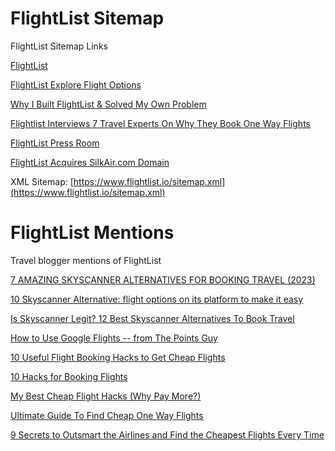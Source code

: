 # FlightList Sitemap
FlightList Sitemap Links

[FlightList](https://www.flightlist.io)

[FlightList Explore Flight Options](https://www.flightlist.io/flights/)

[Why I Built FlightList & Solved My Own Problem](https://www.flightlist.io/why-i-built-flightlist-solved-my-own-problem.php)

[Flightlist Interviews 7 Travel Experts On Why They Book One Way Flights](https://www.flightlist.io/flightlist-interviews-7-travel-experts-on-why-they-book-one-way-flights.php)

[FlightList Press Room](https://www.flightlist.io/press.php)

[FlightList Acquires SilkAir.com Domain](https://www.flightlist.io/silkair.php)

XML Sitemap: [https://www.flightlist.io/sitemap.xml](https://www.flightlist.io/sitemap.xml)

# FlightList Mentions
Travel blogger mentions of FlightList

[7 AMAZING SKYSCANNER ALTERNATIVES FOR BOOKING TRAVEL (2023)](https://roamingsonaa.com/skyscanner-alternatives/)

[10 Skyscanner Alternative: flight options on its platform to make it easy](https://www.aviationnepal.com/10-skyscanner-alternative-flight-options-on-its-platform-to-make-it-easy/)

[Is Skyscanner Legit? 12 Best Skyscanner Alternatives To Book Travel](https://fierytrippers.com/best-skyscanner-alternatives-to-book-travel/)

[How to Use Google Flights -- from The Points Guy](https://community.ricksteves.com/travel-forum/transportation/how-to-use-google-flights-from-the-points-guy)

[10 Useful Flight Booking Hacks to Get Cheap Flights](https://jackroaming.com/10-useful-flight-booking-hacks-to-get-cheap-flights/)

[10 Hacks for Booking Flights](https://worldofwanderlust.com/10-hacks-booking-flights/)

[My Best Cheap Flight Hacks (Why Pay More?)](https://www.workremotelyliveremotely.com/post/best-cheap-flight-hacks)

[Ultimate Guide To Find Cheap One Way Flights](https://travelwithbender.com/travel-thoughts/travel-tips/cheap-one-way-flights)

[9 Secrets to Outsmart the Airlines and Find the Cheapest Flights Every Time](https://theatlasedit.com/how-to-find-cheap-flights/)
